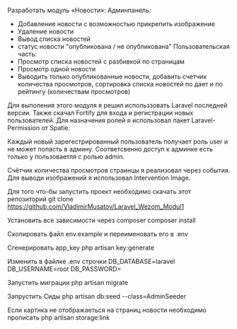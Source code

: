 Разработать модуль «Новости»:
Админпанель:
- Добавление новости с возможностью прикрепить изображение
- Удаление новости
- Вывод списка новостей
- статус новости "опубликована / не опубликована"
Пользовательская часть:
- Просмотр списка новостей с разбивкой по страницам
- Просмотр одной новости
- Выводить только опубликованные новости, добавить счетчик количества просмотров, сортировка списка новостей по дает и по рейтингу (количествам просмотров)


Для выполения этого модуля я решил использзовать Laravel последней версии.
Также скачал Fortify для входа и регистрации новых пользователей.
Для назначения ролей я использовал пакет Laravel-Permission от Spatie.

Каждый новый зарегестрированный пользователь получает роль user и не может попасть в админу.
Соответсвенно доступ к админке есть только у пользоваетля с ролью admin.

Счётчик количества просмотров страинцы я реализовал через события.
Для выводи изображений я использовал  Intervention Image.

Для того что-бы запуcтить проект необходимо скачать этот репозиторий
git clone https://github.com/VladimirMusatov/Laravel_Wezom_Modul1

Установить все зависимости через composer
composer install

Скопировать файл env.example и переименовать его в .env

Сгенерировать app_key
php artisan key:generate

Изменить в файлке .env строчки
DB_DATABASE=laravel
DB_USERNAME=root
DB_PASSWORD=

Запустить миграции
php artisan migrate

Запрустить Сиды
php artisan db:seed --class=AdminSeeder

Если картнка не отображаеться на страниц новости необходимо прописать 
php artisan storage:link
